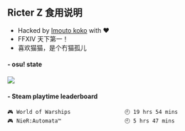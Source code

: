 ## Ricter Z 食用说明
- Hacked by [Imouto koko](https://osu.ppy.sh/users/7679162) with ❤️
- FFXIV 天下第一！
- 喜欢猫猫，是个冇猫孤儿

#### - osu! state
![](http://97.64.19.89:8080/api/v1/stat/4448675)

<!-- steam-box start -->
#### - Steam playtime leaderboard
```text
🎮 World of Warships                 🕘 19 hrs 54 mins
🎮 NieR:Automata™                    🕘 5 hrs 47 mins
```
<!-- Powered by https://github.com/YouEclipse/steam-box . -->
<!-- steam-box end -->
